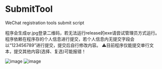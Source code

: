 # SubmitTool
WeChat registration tools submit script

程序会生成qr.jpg登录二维码，若无法运行release的exe请尝试管理员方式运行。
程序依赖在程序存的个人信息进行提交，若个人信息内无提交字段会以“123456789”进行提交，提交后自行修改内容。
⚠目前程序仅能提交单行文本，提交其他内容(选择、复选)可能报错！

![image](https://raw.githubusercontent.com/Tongrens/SubmitTool/main/image/info.jpg)
![image](https://raw.githubusercontent.com/Tongrens/SubmitTool/main/image/example.jpg)
